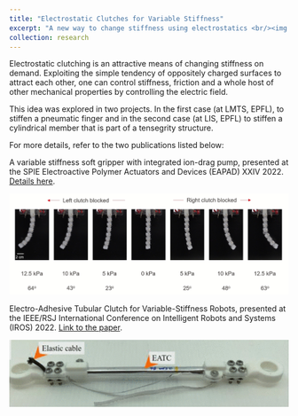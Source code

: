 ```yaml
---
title: "Electrostatic Clutches for Variable Stiffness"
excerpt: "A new way to change stiffness using electrostatics <br/><img src='/images/projectImages/ES_clutches.png'>"
collection: research
---
```


Electrostatic clutching is an attractive means of changing stiffness on demand. Exploiting the simple tendency of oppositely charged surfaces to attract each other, one can control stiffness, friction and a whole host of other mechanical properties by controlling the electric field. 

This idea was explored in two projects. In the first case (at LMTS, EPFL), to stiffen a pneumatic finger and in the second case (at LIS, EPFL) to stiffen a cylindrical member that is part of a tensegrity structure.

For more details, refer to the two publications listed below:

A variable stiffness soft gripper with integrated ion-drag pump, presented at the SPIE Electroactive Polymer Actuators and Devices (EAPAD) XXIV 2022. [Details here](/publications/smith2022electrostatic).

<img src='/images/projectImages/vsclutch_2.png'>

Electro-Adhesive Tubular Clutch for Variable-Stiffness Robots, presented at the IEEE/RSJ International Conference on Intelligent Robots and Systems (IROS) 2022. [Link to the paper](https://doi.org/10.1109/IROS47612.2022.9982098).

<img src='/images/projectImages/ES_yi.png'>